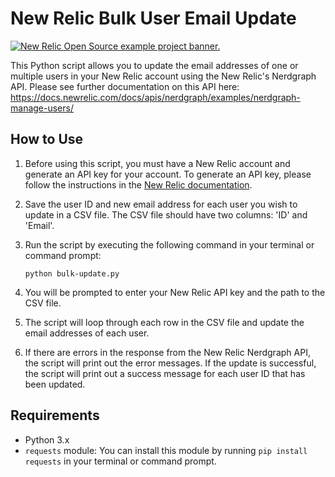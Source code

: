 # New Relic Bulk User Email Update

<a href="https://opensource.newrelic.com/oss-category/#example-code"><picture><source media="(prefers-color-scheme: dark)" srcset="https://github.com/newrelic/opensource-website/raw/main/src/images/categories/dark/Example_Code.png"><source media="(prefers-color-scheme: light)" srcset="https://github.com/newrelic/opensource-website/raw/main/src/images/categories/Example_Code.png"><img alt="New Relic Open Source example project banner." src="https://github.com/newrelic/opensource-website/raw/main/src/images/categories/Example_Code.png"></picture></a>


This Python script allows you to update the email addresses of one or multiple users in your New Relic account using the New Relic's Nerdgraph API. Please see further documentation on this API here: https://docs.newrelic.com/docs/apis/nerdgraph/examples/nerdgraph-manage-users/

## How to Use

1. Before using this script, you must have a New Relic account and generate an API key for your account. To generate an API key, please follow the instructions in the [New Relic documentation](https://docs.newrelic.com/docs/apis/get-started/intro-apis/types-new-relic-api-keys#admin).

2. Save the user ID and new email address for each user you wish to update in a CSV file. The CSV file should have two columns: 'ID' and 'Email'.

3. Run the script by executing the following command in your terminal or command prompt:

    ```
    python bulk-update.py
    ```

4. You will be prompted to enter your New Relic API key and the path to the CSV file.

5. The script will loop through each row in the CSV file and update the email addresses of each user.

6. If there are errors in the response from the New Relic Nerdgraph API, the script will print out the error messages. If the update is successful, the script will print out a success message for each user ID that has been updated.

## Requirements

- Python 3.x
- `requests` module: You can install this module by running `pip install requests` in your terminal or command prompt.
